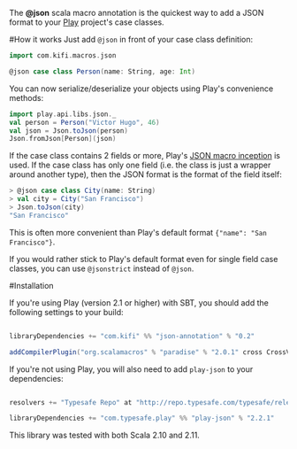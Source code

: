 The __@json__ scala macro annotation is the quickest way to add a JSON format to your [Play](http://www.playframework.com/) project's case classes.

#How it works
Just add ```@json``` in front of your case class definition:

```scala
import com.kifi.macros.json

@json case class Person(name: String, age: Int)
```

You can now serialize/deserialize your objects using Play's convenience methods:

```scala
import play.api.libs.json._
val person = Person("Victor Hugo", 46)
val json = Json.toJson(person)
Json.fromJson[Person](json)
```

If the case class contains 2 fields or more, Play's [JSON macro inception](http://www.playframework.com/documentation/2.1.1/ScalaJsonInception) is used. If the case class has only one field (i.e. the class is just a wrapper around another type), then the JSON format is the format of the field itself:

```scala
> @json case class City(name: String)
> val city = City("San Francisco")
> Json.toJson(city)
"San Francisco"
```

This is often more convenient than Play's default format ```{"name": "San Francisco"}```.

If you would rather stick to Play's default format even for single field case classes, you can use ```@jsonstrict``` instead of ```@json```.

#Installation

If you're using Play (version 2.1 or higher) with SBT, you should add the following settings to your build:

```scala

libraryDependencies += "com.kifi" %% "json-annotation" % "0.2"

addCompilerPlugin("org.scalamacros" % "paradise" % "2.0.1" cross CrossVersion.full)
```

If you're not using Play, you will also need to add ```play-json``` to your dependencies:

```scala

resolvers += "Typesafe Repo" at "http://repo.typesafe.com/typesafe/releases/"

libraryDependencies += "com.typesafe.play" %% "play-json" % "2.2.1"
```

This library was tested with both Scala 2.10 and 2.11.
